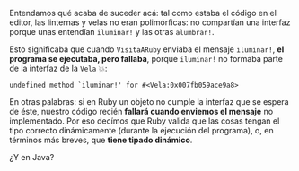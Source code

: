 Entendamos qué acaba de suceder acá: tal como estaba el código en el editor, las linternas y velas no eran polimórficas: no compartían una interfaz porque unas entendían `iluminar!` y las otras `alumbrar!`. 

Esto significaba que cuando `VisitaARuby` enviaba el mensaje `iluminar!`, **el programa se ejecutaba, pero fallaba**, porque `iluminar!` no formaba parte de la interfaz de la `Vela` :boom:: 

```
undefined method `iluminar!' for #<Vela:0x007fb059ace9a8>
```

En otras palabras: si en Ruby un objeto no cumple la interfaz que se espera de éste, nuestro código recién **fallará cuando enviemos el mensaje** no implementado. Por eso decímos que Ruby valida que las cosas tengan el tipo correcto dinámicamente (durante la ejecución del programa), o, en términos más breves, que **tiene tipado dinámico**.

¿Y en Java?